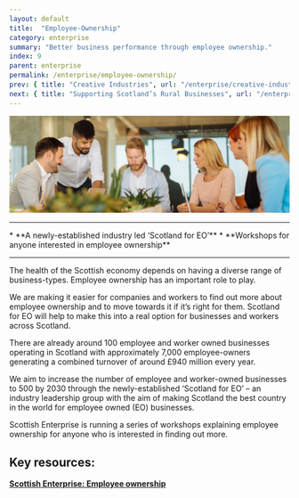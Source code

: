 ```yaml
---
layout: default
title:  "Employee-Ownership"
category: enterprise
summary: "Better business performance through employee ownership."
index: 9
parent: enterprise
permalink: /enterprise/employee-ownership/
prev: { title: "Creative Industries", url: "/enterprise/creative-industries/" }
next: { title: "Supporting Scotland’s Rural Businesses", url: "/enterprise/supporting-rural-businesses/" }
---
```


![Some people around a meeting table](/assets/images/pageimages/Enterprise8.jpg)
<br>
<hr>
* **A newly-established industry led ‘Scotland for EO’**
* **Workshops for anyone interested in employee ownership**

<hr>

The health of the Scottish economy depends on having a diverse range of business-types.  Employee ownership has an important role to play.

We are making it easier for companies and workers to find out more about employee ownership  and to move towards it if it’s right for them. Scotland for EO will help to make this into a real option for businesses and workers across Scotland.

There are already around 100 employee and worker owned businesses operating in Scotland with approximately 7,000 employee-owners generating a combined turnover of around £940 million every year.

We aim to increase the number of employee and worker-owned businesses to 500 by 2030 through the newly-established ‘Scotland for EO’ – an industry leadership group with the aim of making Scotland the best country in the world for employee owned (EO) businesses.

Scottish Enterprise is running a series of workshops explaining employee ownership for anyone who is interested in finding out more.


## Key resources: 

**[Scottish Enterprise: Employee ownership](https://www.scottish-enterprise.com/support-for-businesses/business-development-and-advice/employee-ownership)**
